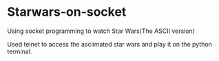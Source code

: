 # Starwars-on-socket
Using socket programming to watch Star Wars(The ASCII version)


Used telnet to access the asciimated star wars and play it on the python terminal.

